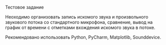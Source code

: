 Тестовое задание

Неоходимо организовать запись искомого звука и произвольного звукового потока со стандартного микрофона, сравнение, вывод на график от времени с отметками вхождения искомого звука в потоке.

Рекомендовано использовать Python, PyCharm, Matplotlib, Sounddevice.
